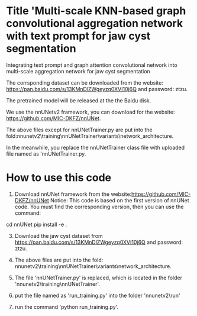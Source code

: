 # Title 'Multi-scale KNN-based graph convolutional aggregation network with text prompt for jaw cyst segmentation

Integrating text prompt and graph attention convolutional network into multi-scale aggregation network for jaw cyst segmentation

The corrsponding dataset can be downloaded from the website: https://pan.baidu.com/s/13KMnDlZWgeyzq0XVI10j6Q and password: ztzu.

The pretrained model will be released at the the Baidu disk.

We use the nnUNetv2 framework, you can download for the website: https://github.com/MIC-DKFZ/nnUNet.

The above files except for nnUNetTrainer.py are put into the fold:nnunetv2\training\nnUNetTrainer\variants\network_architecture.

In the meanwhile, you replace the nnUNetTrainer class file with uploaded file named as 'nnUNetTrainer.py.



# How to use this code

1. Download nnUNet framework from the website:https://github.com/MIC-DKFZ/nnUNet
Notice: This code is based on the first version of nnUNet code. You must find the corresponding version, then you can use the command:

cd nnUNet
pip install -e .

3. Download the jaw cyst dataset from https://pan.baidu.com/s/13KMnDlZWgeyzq0XVI10j6Q and password: ztzu.

4. The above files are put into the fold: nnunetv2\training\nnUNetTrainer\variants\network_architecture.

5. The file 'nnUNetTrainer.py' is replaced, which is located in the folder 'nnunetv2\training\nnUNetTrainer\'.

6. put the file named as 'run_training.py' into the folder 'nnunetv2\run'

7. run the command 'python run_training.py'.


